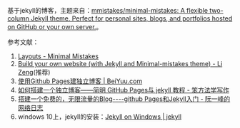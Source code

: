 基于jekyll的博客，主题来自：[mmistakes/minimal-mistakes: A flexible two-column Jekyll theme. Perfect for personal sites, blogs, and portfolios hosted on GitHub or your own server.](https://github.com/mmistakes/minimal-mistakes)。



参考文献：
1. [Layouts - Minimal Mistakes](https://mmistakes.github.io/minimal-mistakes/docs/layouts/#custom-sidebar-navigation-menu)
2. [Build your own website (with Jekyll and Minimal-mistakes theme) - Li Zeng](https://zenglix.github.io/personal_website/)(推荐)
3. [使用Github Pages建独立博客 | BeiYuu.com](http://beiyuu.com/github-pages)
4. [如何搭建一个独立博客——简明 GitHub Pages与 jekyll 教程 - 笨方法学写作](http://www.cnfeat.com/blog/2014/05/11/how-to-build-a-blog/)
5. [搭建一个免费的，无限流量的Blog----github Pages和Jekyll入门 - 阮一峰的网络日志](http://www.ruanyifeng.com/blog/2012/08/blogging_with_jekyll.html)
6.  windows 10上，jekyll的安装：[Jekyll on Windows | jekyll](https://jekyllrb.com/docs/windows/)
